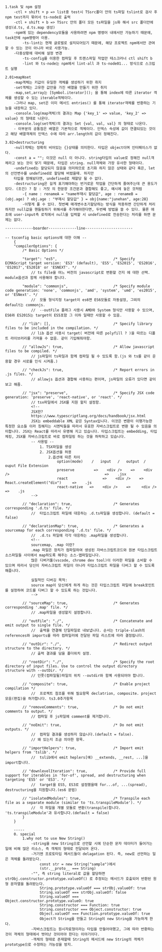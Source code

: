     1.task 및 npm 설정
        -ctl + shift + p => list중 test시 TSsrc폴더 안의 ts파일 tslint로 검사 후 npm test까지 묶어서 ts-node로 출력
        -ctl + shift + b => TSsrc 안의 폴더 모든 ts파일을 js화 해서 src 폴더안에 생성(d.ts, d.ts.map 생성)
        -npm에 있는 dependency모듈을 사용하려면 npm 명령어 내에서만 가능하기 때문에, task안에 npm명령어 이용.
            -ts-lint는 현재 글로벌로 설치되어있기 때문에, 해당 프로젝트 npm에서만 관여할 수 있는 것이 아니라 바로 사용가능.
        -다중상황에 대비해 설정 변경
            -ts-config를 이용한 컴파일 후 트랜스파일 작업만 테스크러너 ctl shift b
            -lint 와 ts-node는 npm에서 lint-all 과 ts-node01... 방식으로 스크립트 실행
    
    2.01>mapNset
        -map객체는 키값이 유일한 객체를 생성하기 위한 취지
        -set객체는 고유한 값만을 가진 배열을 만들기 위한 취지
        -map,set,array는 [Symbol.iterator](); 을 통해 index에 따른 iterator 객체를 생성할 수 있는 iterable객체이다.
        -그러나 map, set은 이미 메서드 entries() 를 통해 iterator객체를 반환하는 기능을 내장하고 있다.
        -console.log(map객체)의 결과는 Map {'key_1' => value, 'key_2' => value} 의 형태로 나온다.
        -console.log(set객체)의 결과는 Set {val, val, val} 의 형태로 나온다.
        - 이부분의 공통점은 배열은 기본적으로 객체이다. 인덱스 속성에 값이 연결되있는 것이고 해당 배열객체의 인덱스 수에 따라 arr.length의 값이 정해진다.

    3.02>destructuring
        -null객체는 정확히 비어있는 {}상태를 의미한다. 타입은 object이며 인터페이스가 없다.
        -const a = ""; 이것은 null 이 아니다. string타입의 value로 정해진 null객체라고 보는 것이 맞기 때문에, 타입은 string. null객체와 가장 유사한 형태이다.
        -undefined는 할당되지 않음을 의미하므로 초기화 하지 않은 상태와 같다 혹은, let의 선언변수를 undefined로 할당해 버렸을때. 하지만
        타입을 정해놨다면, undefined로 재할당 될 수 없다.
        -destructuring은 길게 표기해야하는 번거로운 작업을 간단하게 줄여주는데 큰 용도가 있다. (조건) ? 참 : 거짓 의 한문장 조건문과 결합해도 좋고, 예시에 놓은 것처럼
            -{ name : renameA = "name부재시 할당값", age : renameB = (obj.age) ? obj.age : "부재시 할당값" } = obj{name:"junehan", age:28}
            -이렇게 풀 수 있다. 첫번째 매개변수초기할당하는 방식을 적용하면 간단하게 처리하지만 null값을 핸들링하기 위해서를 추가해야한다면, 두번째 방법을 쓸 수 있다. 물론 애초에 user-input측 로직에서 null을 입력할 시 undefined로 전송한다는 처리를 하면 문제는 없다.

    -------------boarder-------------line----------------------
    
    -- tsconfig basic options에 대한 이해 --
        {
        "compilerOptions": {
            /* Basic Options */
            
            "target": "es5",                          /* Specify ECMAScript target version: 'ES3' (default), 'ES5', 'ES2015', 'ES2016', 'ES2017','ES2018' or 'ESNEXT'. */
                // ts file을 어느 버전의 javascript로 변환할 건지 에 대한 선택. module옵션과 함께 사용해야 합니다.

            "module": "commonjs",                     /* Specify module code generation: 'none', 'commonjs', 'amd', 'system', 'umd', 'es2015', or 'ESNext'. */
                //  모듈 형식지정 target이 es6면 ES6모듈로 자동설정, 그외의 default는 commonjs.
                //  --outFile 플래그 사용시 AMD와 System 형식만 사용할 수 있으며, ES6와 ES2015는 target이 ES5포함 그 이하 일때만 사용할 수 있음.
            
            // "lib": [],                             /* Specify library files to be included in the compilation. */
                // lib 옵션 사용시 target( 버전에 따른 polyfill ? )을 따르는 디폴트 라이브러리를 가져올 수 없음. 같이 기입해줘야함.
            
            // "allowJs": true,                       /* Allow javascript files to be compiled. */
                // js파일이 ts파일과 함께 컴파일 될 수 있도록 함.(js 와 ts를 같이 운용할 경우 서로를 인식 시켜줌.)
            
            // "checkJs": true,                       /* Report errors in .js files. */
                // allowjs 옵션과 결합해 사용하는 편이며, js파일의 오류가 있다면 같이 보고 해줌.
            
            // "jsx": "preserve",                     /* Specify JSX code generation: 'preserve', 'react-native', or 'react'. */
                // tsx파일에서 JSX를 지원 할지 설정함.
                <!-- 
                JSX란?
                https://www.typescriptlang.org/docs/handbook/jsx.html
                JSX는 embeddable XML 같은 Syntax입니다. 이것은 변환이 이행가능한 특정한 요소들 이라 칭해지는 시멘틱들을 따라서 유효한 자바스크립트로 변환 될 수 있음을 의미합니다. JSX는 React를 따라서 유명해 지고 있습니다. 타입스크립트는 embedding, 타입체킹, JSX를 자바스크립트로 바로 컴파일링 하는 것을 허락하고 있습니다.
                -- 사용법 --
                    1. TSX파일을 생성
                    2. JSX옵션을 허용
                        2.옵션에 따른 차이
                            option(mode)    /   input   /   output  / ouput File Extension
                            preserve         =>    <div />    =>    <div />                                            =>    .jsx
                            react                =>    <div />    =>   React.createElement("div")     =>    .js
                            react-native   =>    <div />    =>     <div />                                           =>    .js  
                -->
            
            // "declaration": true,                   /* Generates corresponding '.d.ts' file. */
                //  타입스크립트 파일에 대응하는 .d.ts파일을 생성합니다. (default = false)
            
            // "declarationMap": true,                /* Generates a sourcemap for each corresponding '.d.ts' file. */
                //  .d.ts 파일에 각각 대응하는 .map파일을 생성합니다.
                <!--
                sourcemap, .map 이란?
                .map 파일은 장치가 컴파일하여 생성된 자바스크립트코드와 원본 타입스크립트 소스파일들 사이에서 map하도록 해주는 소스-맵파일입니다.
                많은 디버거툴(vscode, chrome dev tool)이 이러한 파일을 소비할 수 있으며 따라서 당신이 자바스크립트 파일이 아니라 타입스크립트 파일을 디버그 할 수 있도록 해줍니다.

                실질적인 디버깅 목적:
                source map이 당신에게 하게 하는 것은 타입스크립트 파일에 break포인트를 설정하여 코드를 디버그 할 수 있도록 하는 것입니다. 
                -->

            // "sourceMap": true,                     /* Generates corresponding '.map' file. */
                // .map파일을 생성할지 설정합니다.

            // "outFile": "./",                       /* Concatenate and emit output to single file. */
                //  출력을 연결해 단일파일로 내보냅니다. 순서는 triple-slash의 references와 imports를 따라 컴파일러에 전달된 파일 리스트에 따라 결정됩니다. 
            
            // "outDir": "./",                        /* Redirect output structure to the directory. */
                // 출력 결과를 담을 폴더위치 설정.

            // "rootDir": "./",                       /* Specify the root directory of input files. Use to control the output directory structure with --outDir. */
                // 인풋(컴파일될)파일의 위치 --outdir와 함꼐 사용되어야 합니다.

            // "composite": true,                     /* Enable project compilation */
                //  프로젝트 참조를 위해 필요항목 declatrion, composite. project모음(편집)을 허가합니다. ts3.0추가항목

            // "removeComments": true,                /* Do not emit comments to output. */
                // 컴파일 후 js파일에 comment를 제거합니다.

            // "noEmit": true,                        /* Do not emit outputs. */
                //  컴파일 결과를 생성하지 않습니다.(default = false).
                // 왜 있는지 조금 의아한 항목.
            
            // "importHelpers": true,                 /* Import emit helpers from 'tslib'. */
                //  tslib에서 emit heplers[예) __extends, __rest, ...]을 import합니다. 
            
            // "downlevelIteration": true,            /* Provide full support for iterables in 'for-of', spread, and destructuring when targeting 'ES5' or 'ES3'. */
                //  target을 ES5, ES3로 설정했을때 for...of, ...(spread), destructuring을 지원합니다.(es6 문법)

            // "isolatedModules": true,               /* Transpile each file as a separate module (similar to 'ts.transpileModule'). */
                //  각 파일을 개별 모듈로 변환(transpile)합니다. 'ts.transpileModule'과 유사합니다.(default = false)
            }
        }

        -----
        0. special
            1.why not to use New String()
                -string을 new String으로 선언할 시에 단순한 문자 데이터가 들어가는 일에 비해 많은 리소스, 즉 객체의 형태로 전달되어 온다.
                -거기엔 프로토타입 메서드들이 delagation 된다. 즉, new로 선언하는 일은 객체를 돌려받는다. 
                    const str = new String("sample")에서
                    (str.__proto__ === String)
                -"", 즉 string literal로 값을 할당하면 strObj.constructor.prototype.valueOf() 로 추정되는 메서드가 호출되어 반환된 원형 문자열을 돌려받는다.
                    String.prototype.valueOf === strObj.valueOf: true
                    String.valueOf === strObj.valueOf: false
                    String.valueOf === Object.constructor.prototype.valueO: true
                    String.constructor === Function: true
                    String.constructor === Object.constructor: true
                    Object.valueOf === Function.prototype.valueOf: true
                    Object가 String을 만들고 String이 new String을 가능하게 한다.
                -자바스크립트는 원시자료형이라는 타입을 만들어야했고, 그에 따라 반환하는 것이 객체의 형태에서 벗어난 것이어야 한다는 이야기이다.
                -객체의 형태로 존재할때 String의 메서드에 new String의 객체가 prototype으로 수정하는 가능성을 방지.
